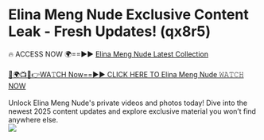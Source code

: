# Elina Meng Nude Exclusive Content Leak - Fresh Updates! (qx8r5)

🔥 ACCESS NOW 🌍==►► <a href="https://tinyurl.com/2mz8nhtm" rel="nofollow">Elina Meng Nude Latest Collection</a>
<br><br>
[🔴🌍📺📱👉WA𝚃CH Now==►► CLICK HERE TO Elina Meng Nude 𝚆𝙰𝚃𝙲𝙷 NOW](https://tinyurl.com/2mz8nhtm)
<br><br>
Unlock Elina Meng Nude's private videos and photos today! Dive into the newest 2025 content updates and explore exclusive material you won’t find anywhere else.
<br>
<a href="https://tinyurl.com/2mz8nhtm" rel="nofollow" data-target="animated-image.originalLink"><img src="https://camo.githubusercontent.com/8a4f000d20f83aca3bf7ec5f350d767afa0574a8a352519fd8cfa583a6f93a33/68747470733a2f2f692e696d6775722e636f6d2f644a486b345a712e676966" data-canonical-src="https://i.imgur.com/dJHk4Zq.gif" style="max-width: 100%; display: inline-block;" data-target="animated-image.originalImage"></a>
<br>
